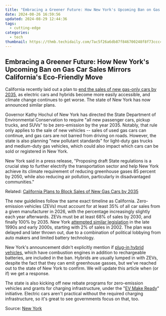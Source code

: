 ```yaml
---
title: "Embracing a Greener Future: How New York's Upcoming Ban on Gas Car Sales Mirrors California's Eco-Friendly Move"
date: 2024-08-26 16:59:56
updated: 2024-08-29 12:44:36
tags:
  - cutting-edge
categories:
  - tech
thumbnail: https://thmb.techidaily.com/7ac5f26a6db87f846700248f8f73ccc48783db9e18aa51cea1cc573fd025f0cb.jpg
---
```


## Embracing a Greener Future: How New York's Upcoming Ban on Gas Car Sales Mirrors California's Eco-Friendly Move

California recently laid out a plan to [end the sales of new gas-only cars by 2035](https://article-posts.techidaily.com/new-2024-approved-reddits-golden-threads-a-commendable-collection-top-10/), as electric cars and hybrids become more easily accessible, and climate change continues to get worse. The state of New York has now announced similar plans.

 Governor Kathy Hochul of New York has directed the State Department of Environmental Conservation to require "all new passenger cars, pickup trucks, and SUVs" to be zero-emission by the year 2035\. Notably, that rule only applies to the sale of new vehicles -- sales of used gas cars can continue, and gas cars are not barred from driving on roads. However, the state is also planning "new pollutant standards" for light-duty gas trucks and medium-duty gas vehicles, which could also impact which cars can be sold or registered in New York.

 New York said in a press release, "Proposing draft State regulations is a crucial step to further electrify the transportation sector and help New York achieve its climate requirement of reducing greenhouse gases 85 percent by 2050, while also reducing air pollution, particularly in disadvantaged communities."

Related: [California Plans to Block Sales of New Gas Cars by 2035](https://article-posts.techidaily.com/new-2024-approved-reddits-golden-threads-a-commendable-collection-top-10/) 

 The new guidelines follow the same exact timeline as California. Zero-emission vehicles (ZEVs) must account for at least 35% of all car sales from a given manufacturer in 2026, with the percentage increasingly slightly each year afterwards. ZEVs must be at least 68% of sales by 2030, and finally 100% by 2035\. New York [attempted similar legislation](https://www.nytimes.com/2002/01/05/nyregion/zero-emission-quota-on-cars-is-postponed-for-two-years.html) in the late 1990s and early 2000s, starting with 2% of sales in 2002\. The plan was delayed and later thrown out, due to a combination of political lobbying from auto makers and limited battery technology.

 New York's announcement didn't explicitly mention if [plug-in hybrid vehicles](https://facebook-video-files.techidaily.com/updated-instagram-video-tricks-uncovered-for-2024/), which have combustion engines in addition to rechargeable batteries, are included in the ban. Hybrids are usually lumped in with ZEVs, despite the fact that they can emit greenhouse gasses, but we've reached out to the state of New York to confirm. We will update this article when (or if) we get a response.

 The state is also kicking off new rebate programs for zero-emission vehicles and grants for charging infrastructure, under the "[EV Make Ready](https://jointutilitiesofny.org/ev/make-ready#:~:text=The%20goal%20of%20the%20Electric%20Vehicle%20%28%22EV%22%29%20Make-Ready,upfront%20costs%20of%20building%20charging%20stations%20for%20EVs.)" initiative. Electric cars aren't practical without the required charging infrastructure, so it's great to see governments focus on that, too.

 Source: [New York](https://www.governor.ny.gov/news/governor-hochul-drives-forward-new-yorks-transition-clean-transportation)

<ins class="adsbygoogle"
     style="display:block"
     data-ad-format="autorelaxed"
     data-ad-client="ca-pub-7571918770474297"
     data-ad-slot="1223367746"></ins>



<ins class="adsbygoogle"
     style="display:block"
     data-ad-client="ca-pub-7571918770474297"
     data-ad-slot="8358498916"
     data-ad-format="auto"
     data-full-width-responsive="true"></ins>

